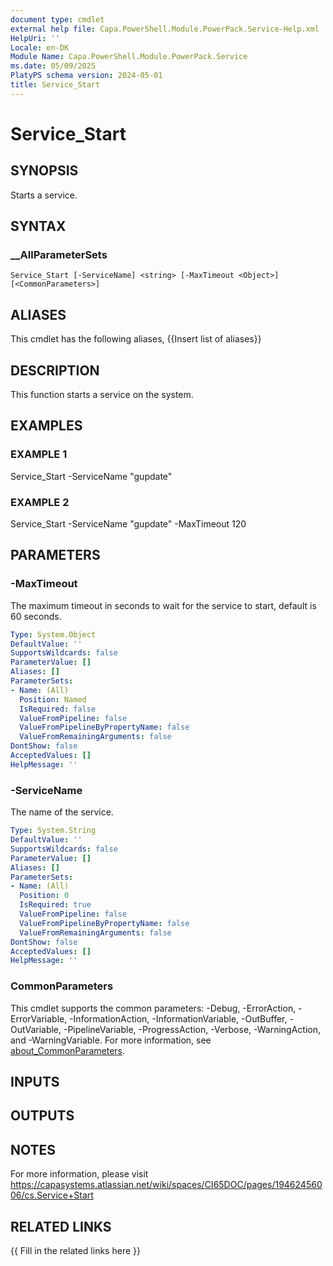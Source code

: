 ```yaml
---
document type: cmdlet
external help file: Capa.PowerShell.Module.PowerPack.Service-Help.xml
HelpUri: ''
Locale: en-DK
Module Name: Capa.PowerShell.Module.PowerPack.Service
ms.date: 05/09/2025
PlatyPS schema version: 2024-05-01
title: Service_Start
---
```


# Service_Start

## SYNOPSIS

Starts a service.

## SYNTAX

### __AllParameterSets

```
Service_Start [-ServiceName] <string> [-MaxTimeout <Object>] [<CommonParameters>]
```

## ALIASES

This cmdlet has the following aliases,
  {{Insert list of aliases}}

## DESCRIPTION

This function starts a service on the system.

## EXAMPLES

### EXAMPLE 1

Service_Start -ServiceName "gupdate"

### EXAMPLE 2

Service_Start -ServiceName "gupdate" -MaxTimeout 120

## PARAMETERS

### -MaxTimeout

The maximum timeout in seconds to wait for the service to start, default is 60 seconds.

```yaml
Type: System.Object
DefaultValue: ''
SupportsWildcards: false
ParameterValue: []
Aliases: []
ParameterSets:
- Name: (All)
  Position: Named
  IsRequired: false
  ValueFromPipeline: false
  ValueFromPipelineByPropertyName: false
  ValueFromRemainingArguments: false
DontShow: false
AcceptedValues: []
HelpMessage: ''
```

### -ServiceName

The name of the service.

```yaml
Type: System.String
DefaultValue: ''
SupportsWildcards: false
ParameterValue: []
Aliases: []
ParameterSets:
- Name: (All)
  Position: 0
  IsRequired: true
  ValueFromPipeline: false
  ValueFromPipelineByPropertyName: false
  ValueFromRemainingArguments: false
DontShow: false
AcceptedValues: []
HelpMessage: ''
```

### CommonParameters

This cmdlet supports the common parameters: -Debug, -ErrorAction, -ErrorVariable,
-InformationAction, -InformationVariable, -OutBuffer, -OutVariable, -PipelineVariable,
-ProgressAction, -Verbose, -WarningAction, and -WarningVariable. For more information, see
[about_CommonParameters](https://go.microsoft.com/fwlink/?LinkID=113216).

## INPUTS

## OUTPUTS

## NOTES

For more information, please visit https://capasystems.atlassian.net/wiki/spaces/CI65DOC/pages/19462456006/cs.Service+Start


## RELATED LINKS

{{ Fill in the related links here }}

